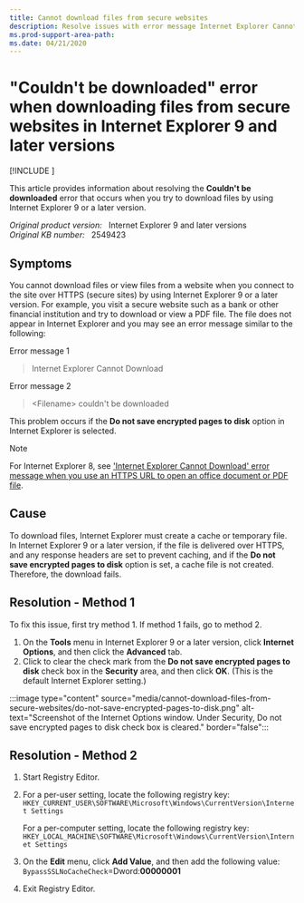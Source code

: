 ```yaml
---
title: Cannot download files from secure websites
description: Resolve issues with error message Internet Explorer Cannot Download or Filename couldn't be downloaded when using Internet Explorer 9 and later versions. This can happen on bank websites when downloading .PDF and other forms of tax files.
ms.prod-support-area-path: 
ms.date: 04/21/2020
---
```

# "Couldn't be downloaded" error when downloading files from secure websites in Internet Explorer 9 and later versions

[!INCLUDE [](../includes/browsers-important.md)]

This article provides information about resolving the **Couldn't be downloaded** error that occurs when you try to download files by using Internet Explorer 9 or a later version.

_Original product version:_ &nbsp; Internet Explorer 9 and later versions  
_Original KB number:_ &nbsp; 2549423

## Symptoms

You cannot download files or view files from a website when you connect to the site over HTTPS (secure sites) by using Internet Explorer 9 or a later version. For example, you visit a secure website such as a bank or other financial institution and try to download or view a PDF file. The file does not appear in Internet Explorer and you may see an error message similar to the following:

Error message 1

> Internet Explorer Cannot Download

Error message 2

> \<Filename\> couldn't be downloaded

This problem occurs if the **Do not save encrypted pages to disk** option in Internet Explorer is selected.

> [!NOTE]
> For Internet Explorer 8, see ['Internet Explorer Cannot Download' error message when you use an HTTPS URL to open an office document or PDF file](https://support.microsoft.com/help/812935).

## Cause

To download files, Internet Explorer must create a cache or temporary file. In Internet Explorer 9 or a later version, if the file is delivered over HTTPS, and any response headers are set to prevent caching, and if the **Do not save encrypted pages to disk** option is set, a cache file is not created. Therefore, the download fails.

## Resolution - Method 1

To fix this issue, first try method 1. If method 1 fails, go to method 2.

1. On the **Tools** menu in Internet Explorer 9 or a later version, click **Internet Options**, and then click the **Advanced** tab.
1. Click to clear the check mark from the **Do not save encrypted pages to disk** check box in the **Security** area, and then click **OK**. (This is the default Internet Explorer setting.)

:::image type="content" source="media/cannot-download-files-from-secure-websites/do-not-save-encrypted-pages-to-disk.png" alt-text="Screenshot of the Internet Options window. Under Security, Do not save encrypted pages to disk check box is cleared." border="false":::

## Resolution - Method 2

1. Start Registry Editor.
2. For a per-user setting, locate the following registry key:  
    `HKEY_CURRENT_USER\SOFTWARE\Microsoft\Windows\CurrentVersion\Internet Settings`

   For a per-computer setting, locate the following registry key:  
    `HKEY_LOCAL_MACHINE\SOFTWARE\Microsoft\Windows\CurrentVersion\Internet Settings`

3. On the **Edit** menu, click **Add Value**, and then add the following value:  
    `BypassSSLNoCacheCheck`=Dword:**00000001**

4. Exit Registry Editor.
